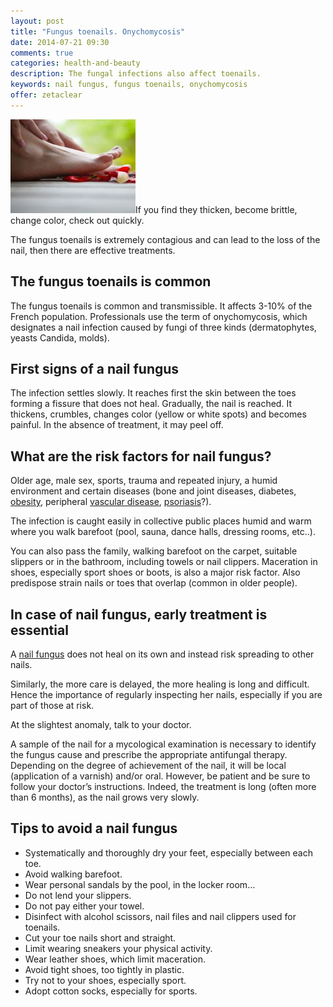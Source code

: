 ```yaml
---
layout: post
title: "Fungus toenails. Onychomycosis"
date: 2014-07-21 09:30
comments: true
categories: health-and-beauty
description: The fungal infections also affect toenails.
keywords: nail fungus, fungus toenails, onychomycosis
offer: zetaclear
---
```

<p><img class="left" src="/images/fungus-toenails-onychomycosis/0.jpg" width="200" height="150" title="nail fungus, fungus toenails, onychomycosis" alt="Fungus toenails, onychomycosis">If you find they thicken, become brittle, change color, check out quickly.</p>

<p>The fungus toenails is extremely contagious and can lead to the loss of the nail, then there are effective treatments.</p>

<!--more-->


<h2>The fungus toenails is common</h2>

<p>The fungus toenails is common and transmissible. It affects 3-10% of the French population. Professionals use the term of onychomycosis, which designates a nail infection caused by fungi of three kinds (dermatophytes, yeasts Candida, molds).</p>

<h2>First signs of a nail fungus</h2>

<p>The infection settles slowly. It reaches first the skin between the toes forming a fissure that does not heal. Gradually, the nail is reached. It thickens, crumbles, changes color (yellow or white spots) and becomes painful. In the absence of treatment, it may peel off.</p>

<h2>What are the risk factors for nail fungus?</h2>

<p>Older age, male sex, sports, trauma and repeated injury, a humid environment and certain diseases (bone and joint diseases, diabetes, <a href="http://medusanews.com/diseases-and-conditions/dietology/obesity.html" title="obesity">obesity</a>, peripheral <a href="http://medusanews.com/diseases-and-conditions/vascular-disease/" title="vascular disease">vascular disease</a>, <a href="http://medusanews.com/diseases-and-conditions/dermatology/psoriasis.html" title="psoriasis">psoriasis</a>?).</p>

<p>The infection is caught easily in collective public places humid and warm where you walk barefoot (pool, sauna, dance halls, dressing rooms, etc..).</p>

<p>You can also pass the family, walking barefoot on the carpet, suitable slippers or in the bathroom, including towels or nail clippers. Maceration in shoes, especially sport shoes or boots, is also a major risk factor. Also predispose strain nails or toes that overlap (common in older people).</p>

<h2>In case of nail fungus, early treatment is essential</h2>

<p>A <a href="http://medusanews.com/articles/nail-fungus-fungal-nail-disease-symptoms-and-prevention/" title="nail fungus">nail fungus</a> does not heal on its own and instead risk spreading to other nails.</p>

<p>Similarly, the more care is delayed, the more healing is long and difficult. Hence the importance of regularly inspecting her nails, especially if you are part of those at risk.</p>

<p>At the slightest anomaly, talk to your doctor.</p>

<p>A sample of the nail for a mycological examination is necessary to identify the fungus cause and prescribe the appropriate antifungal therapy. Depending on the degree of achievement of the nail, it will be local (application of a varnish) and/or oral. However, be patient and be sure to follow your doctor&rsquo;s instructions. Indeed, the treatment is long (often more than 6 months), as the nail grows very slowly.</p>

<h2>Tips to avoid a nail fungus</h2>

<ul>
<li>Systematically and thoroughly dry your feet, especially between each toe.</li>
<li>Avoid walking barefoot.</li>
<li>Wear personal sandals by the pool, in the locker room&hellip;</li>
<li>Do not lend your slippers.</li>
<li>Do not pay either your towel.</li>
<li>Disinfect with alcohol scissors, nail files and nail clippers used for toenails.</li>
<li>Cut your toe nails short and straight.</li>
<li>Limit wearing sneakers your physical activity.</li>
<li>Wear leather shoes, which limit maceration.</li>
<li>Avoid tight shoes, too tightly in plastic.</li>
<li>Try not to your shoes, especially sport.</li>
<li>Adopt cotton socks, especially for sports.</li>
</ul>
